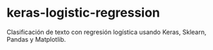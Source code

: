 # keras-logistic-regression
Clasificación de texto con regresión logística usando Keras, Sklearn, Pandas y Matplotlib.
